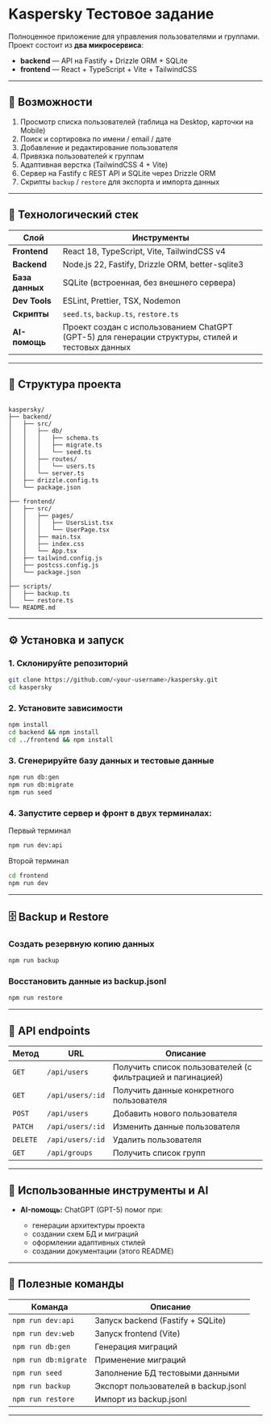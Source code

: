 # Kaspersky Тестовое задание

Полноценное приложение для управления пользователями и группами.  
Проект состоит из **два микросервиса**:  
- **backend** — API на Fastify + Drizzle ORM + SQLite  
- **frontend** — React + TypeScript + Vite + TailwindCSS  

---

## 🚀 Возможности

1) Просмотр списка пользователей (таблица на Desktop, карточки на Mobile)  
2) Поиск и сортировка по имени / email / дате  
3) Добавление и редактирование пользователя  
4) Привязка пользователей к группам  
5) Адаптивная верстка (TailwindCSS 4 + Vite)  
6) Сервер на Fastify с REST API и SQLite через Drizzle ORM  
7) Скрипты `backup` / `restore` для экспорта и импорта данных

---

## 🧩 Технологический стек

| Слой | Инструменты |
|------|--------------|
| **Frontend** | React 18, TypeScript, Vite, TailwindCSS v4 |
| **Backend** | Node.js 22, Fastify, Drizzle ORM, better-sqlite3 |
| **База данных** | SQLite (встроенная, без внешнего сервера) |
| **Dev Tools** | ESLint, Prettier, TSX, Nodemon |
| **Скрипты** | `seed.ts`, `backup.ts`, `restore.ts` |
| **AI-помощь** | Проект создан с использованием ChatGPT (GPT-5) для генерации структуры, стилей и тестовых данных |

---

## 📂 Структура проекта

```

kaspersky/
├── backend/
│   ├── src/
│   │   ├── db/
│   │   │   ├── schema.ts
│   │   │   ├── migrate.ts
│   │   │   └── seed.ts
│   │   ├── routes/
│   │   │   └── users.ts
│   │   └── server.ts
│   ├── drizzle.config.ts
│   └── package.json
│
├── frontend/
│   ├── src/
│   │   ├── pages/
│   │   │   ├── UsersList.tsx
│   │   │   └── UserPage.tsx
│   │   ├── main.tsx
│   │   ├── index.css
│   │   └── App.tsx
│   ├── tailwind.config.js
│   ├── postcss.config.js
│   └── package.json
│
├── scripts/
│   ├── backup.ts
│   └── restore.ts
└── README.md

````

---

## ⚙️ Установка и запуск

### 1. Склонируйте репозиторий
```bash
git clone https://github.com/<your-username>/kaspersky.git
cd kaspersky
````

### 2. Установите зависимости

```bash
npm install
cd backend && npm install
cd ../frontend && npm install
```

### 3. Сгенерируйте базу данных и тестовые данные

```bash
npm run db:gen        
npm run db:migrate    
npm run seed          
```

### 4. Запустите сервер и фронт в двух терминалах:

Первый терминал
```bash
npm run dev:api
```
Второй терминал
```bash
cd frontend
npm run dev
```

---

## 🗄️ Backup и Restore

### Создать резервную копию данных

```bash
npm run backup
```

### Восстановить данные из backup.jsonl

```bash
npm run restore
```

---

## 🔗 API endpoints

| Метод    | URL              | Описание                                                   |
| -------- | ---------------- | ---------------------------------------------------------- |
| `GET`    | `/api/users`     | Получить список пользователей (с фильтрацией и пагинацией) |
| `GET`    | `/api/users/:id` | Получить данные конкретного пользователя                   |
| `POST`   | `/api/users`     | Добавить нового пользователя                               |
| `PATCH`  | `/api/users/:id` | Изменить данные пользователя                               |
| `DELETE` | `/api/users/:id` | Удалить пользователя                                       |
| `GET`    | `/api/groups`    | Получить список групп                                      |


---

## 🧠 Использованные инструменты и AI

* **AI-помощь:** ChatGPT (GPT-5) помог при:

  * генерации архитектуры проекта
  * создании схем БД и миграций
  * оформлении адаптивных стилей
  * создании документации (этого README)

---

## 🧰 Полезные команды

| Команда              | Описание                             |
| -------------------- | ------------------------------------ |
| `npm run dev:api`    | Запуск backend (Fastify + SQLite)    |
| `npm run dev:web`    | Запуск frontend (Vite)               |
| `npm run db:gen`     | Генерация миграций                   |
| `npm run db:migrate` | Применение миграций                  |
| `npm run seed`       | Заполнение БД тестовыми данными      |
| `npm run backup`     | Экспорт пользователей в backup.jsonl |
| `npm run restore`    | Импорт из backup.jsonl               |

---
